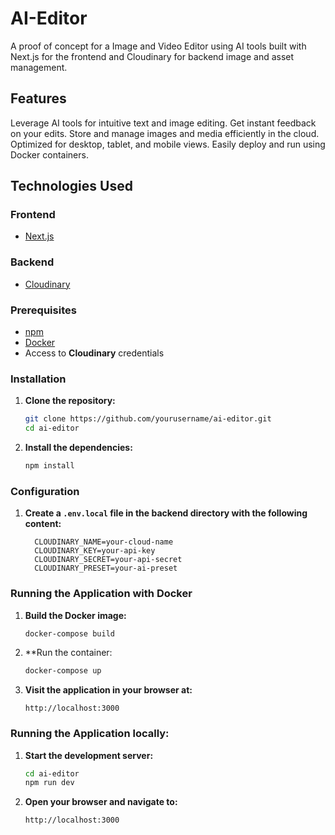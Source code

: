 # AI-Editor

A proof of concept for a Image and Video Editor using AI tools built with Next.js for the frontend and Cloudinary for backend image and asset management.

## Features
Leverage AI tools for intuitive text and image editing.
Get instant feedback on your edits.
Store and manage images and media efficiently in the cloud.
Optimized for desktop, tablet, and mobile views.
Easily deploy and run using Docker containers.

## Technologies Used

### Frontend

- [Next.js](https://nextjs.org/)

### Backend

- [Cloudinary](https://cloudinary.com/)

### Prerequisites

- [npm](https://www.npmjs.com/) 
- [Docker](https://www.docker.com/)
- Access to **Cloudinary** credentials

### Installation

1. **Clone the repository:**

   ```bash
   git clone https://github.com/yourusername/ai-editor.git
   cd ai-editor
   ```

2. **Install the dependencies:**

    ```sh
    npm install
    ```

### Configuration

1. **Create a `.env.local` file in the backend directory with the following content:**

    ```env
      CLOUDINARY_NAME=your-cloud-name
      CLOUDINARY_KEY=your-api-key
      CLOUDINARY_SECRET=your-api-secret
      CLOUDINARY_PRESET=your-ai-preset
    ```

### Running the Application with Docker

1. **Build the Docker image:**
   ```bash
   docker-compose build
   ```

2. **Run the container:
   ```bash
   docker-compose up
   ```

3. **Visit the application in your browser at:**
   ```
   http://localhost:3000
   ```

### Running the Application locally:

1. **Start the development server:**

    ```sh
    cd ai-editor
    npm run dev
    ```

2. **Open your browser and navigate to:**

    ```
    http://localhost:3000
    ```